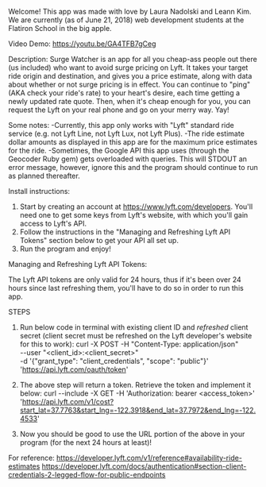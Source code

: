 Welcome!
This app was made with love by Laura Nadolski and Leann Kim. We are currently (as of June 21, 2018) web development students at the Flatiron School in the big apple.

Video Demo:
https://youtu.be/GA4TFB7gCeg

Description:
Surge Watcher is an app for all you cheap-ass people out there (us included) who want to avoid surge pricing on Lyft. It takes your target ride origin and destination, and gives you a price estimate, along with data about whether or not surge pricing is in effect. You can continue to "ping" (AKA check your ride's rate) to your heart's desire, each time getting a newly updated rate quote. Then, when it's cheap enough for you, you can request the Lyft on your real phone and go on your merry way. Yay!

Some notes:
-Currently, this app only works with "Lyft" standard ride service (e.g. not Lyft Line, not Lyft Lux, not Lyft Plus).
-The ride estimate dollar amounts as displayed in this app are for the maximum price estimates for the ride.
-Sometimes, the Google API this app uses (through the Geocoder Ruby gem) gets overloaded with queries. This will STDOUT an error message, however, ignore this and the program should continue to run as planned thereafter.

Install instructions:
1. Start by creating an account at https://www.lyft.com/developers. You'll need one to get some keys from Lyft's website, with which you'll gain access to Lyft's API.
2. Follow the instructions in the "Managing and Refreshing Lyft API Tokens" section below to get your API all set up.
3. Run the program and enjoy!


Managing and Refreshing Lyft API Tokens:

The Lyft API tokens are only valid for 24 hours, thus if it's been over 24 hours since last refreshing them, you'll have to do so in order to run this app.

STEPS
1. Run below code in terminal with existing client ID and *refreshed* client secret (client secret must be refreshed on the Lyft developer's website for this to work):
  curl -X POST -H "Content-Type: application/json" \
       --user "<client_id>:<client_secret>" \
       -d '{"grant_type": "client_credentials", "scope": "public"}' \
       'https://api.lyft.com/oauth/token'
2. The above step will return a token. Retrieve the token and implement it below:
curl --include -X GET -H 'Authorization: bearer <access_token>' \
     'https://api.lyft.com/v1/cost?start_lat=37.7763&start_lng=-122.3918&end_lat=37.7972&end_lng=-122.4533'

3. Now you should be good to use the URL portion of the above in your program (for the next 24 hours at least)!

For reference:
https://developer.lyft.com/v1/reference#availability-ride-estimates
https://developer.lyft.com/docs/authentication#section-client-credentials-2-legged-flow-for-public-endpoints
